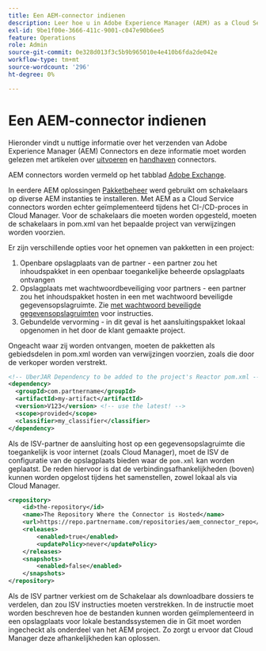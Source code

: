 ```yaml
---
title: Een AEM-connector indienen
description: Leer hoe u in Adobe Experience Manager (AEM) as a Cloud Service naar connectors kunt verwijzen en deze kunt implementeren.
exl-id: 9be1f00e-3666-411c-9001-c047e90b6ee5
feature: Operations
role: Admin
source-git-commit: 0e328d013f3c5b9b965010e4e410b6fda2de042e
workflow-type: tm+mt
source-wordcount: '296'
ht-degree: 0%

---
```


# Een AEM-connector indienen

Hieronder vindt u nuttige informatie over het verzenden van Adobe Experience Manager (AEM) Connectors en deze informatie moet worden gelezen met artikelen over [uitvoeren](implement.md) en  [handhaven](maintain.md) connectors.

AEM connectors worden vermeld op het tabblad [Adobe Exchange](https://partners.adobe.com/technologyprogram/experiencecloud.html).

In eerdere AEM oplossingen [Pakketbeheer](/help/implementing/developing/tools/package-manager.md) werd gebruikt om schakelaars op diverse AEM instanties te installeren. Met AEM as a Cloud Service connectors worden echter geïmplementeerd tijdens het CI-/CD-proces in Cloud Manager. Voor de schakelaars die moeten worden opgesteld, moeten de schakelaars in pom.xml van het bepaalde project van verwijzingen worden voorzien.

Er zijn verschillende opties voor het opnemen van pakketten in een project:

1. Openbare opslagplaats van de partner - een partner zou het inhoudspakket in een openbaar toegankelijke beheerde opslagplaats ontvangen
1. Opslagplaats met wachtwoordbeveiliging voor partners - een partner zou het inhoudspakket hosten in een met wachtwoord beveiligde gegevensopslagruimte. Zie [met wachtwoord beveiligde gegevensopslagruimten](https://experienceleague.adobe.com/docs/experience-manager-cloud-service/content/implementing/using-cloud-manager/create-application-project/setting-up-project.html#password-protected-maven-repositories) voor instructies.
1. Gebundelde vervorming - in dit geval is het aansluitingspakket lokaal opgenomen in het door de klant gemaakte project.

Ongeacht waar zij worden ontvangen, moeten de pakketten als gebiedsdelen in pom.xml worden van verwijzingen voorzien, zoals die door de verkoper worden verstrekt.

```xml
<!-- UberJAR Dependency to be added to the project's Reactor pom.xml -->
<dependency>
  <groupId>com.partnername</groupId>
  <artifactId>my-artifact</artifactId>
  <version>V123</version> <!-- use the latest! -->
  <scope>provided</scope>
  <classifier>my_classifier</classifier>
</dependency>
```

Als de ISV-partner de aansluiting host op een gegevensopslagruimte die toegankelijk is voor internet (zoals Cloud Manager), moet de ISV de configuratie van de opslagplaats bieden waar de `pom.xml` kan worden geplaatst. De reden hiervoor is dat de verbindingsafhankelijkheden (boven) kunnen worden opgelost tijdens het samenstellen, zowel lokaal als via Cloud Manager.

```xml
<repository>
    <id>the-repository</id>
    <name>The Repository Where the Connector is Hosted</name>
    <url>https://repo.partnername.com/repositories/aem_connector_repo</url>
    <releases>
        <enabled>true</enabled>
        <updatePolicy>never</updatePolicy>
    </releases>
    <snapshots>
        <enabled>false</enabled>
    </snapshots>
</repository>
```

Als de ISV partner verkiest om de Schakelaar als downloadbare dossiers te verdelen, dan zou ISV instructies moeten verstrekken. In de instructie moet worden beschreven hoe de bestanden kunnen worden geïmplementeerd in een opslagplaats voor lokale bestandssystemen die in Git moet worden ingecheckt als onderdeel van het AEM project. Zo zorgt u ervoor dat Cloud Manager deze afhankelijkheden kan oplossen.
